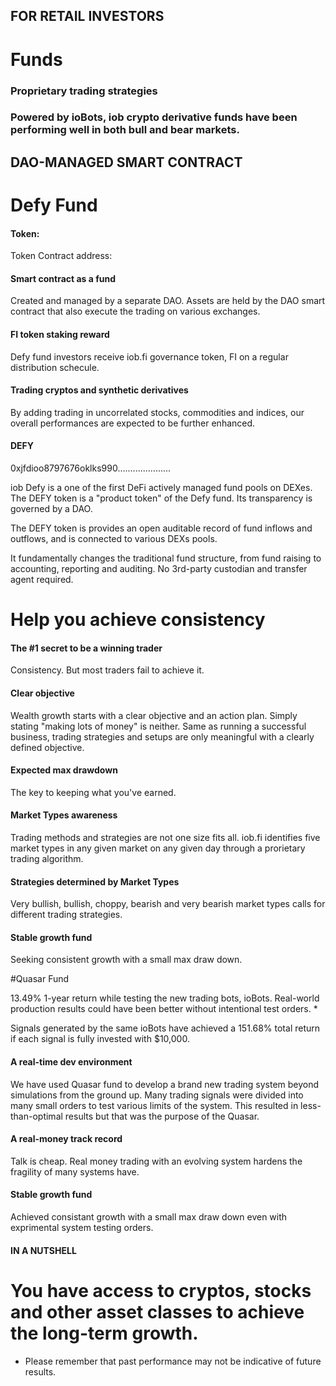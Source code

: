 ## FOR RETAIL INVESTORS

# Funds

### Proprietary trading strategies

### Powered by ioBots, iob crypto derivative funds have been performing well in both bull and bear markets.

## DAO-MANAGED SMART CONTRACT

# Defy Fund

#### Token:

Token Contract address:

#### Smart contract as a fund

Created and managed by a separate DAO. Assets are held by the DAO smart contract that also execute the trading on various exchanges.

#### FI token staking reward

Defy fund investors receive iob.fi governance token, FI on a regular distribution schecule.

#### Trading cryptos and synthetic derivatives

By adding trading in uncorrelated stocks, commodities and indices, our overall performances are expected to be further enhanced.

#### DEFY

0xjfdioo8797676oklks990.....................

iob Defy is a one of the first DeFi actively managed fund pools on DEXes. The DEFY token is a "product token" of the Defy fund. Its transparency is governed by a DAO.

The DEFY token is provides an open auditable record of fund inflows and outflows, and is connected to various DEXs pools.

It fundamentally changes the traditional fund structure, from fund raising to accounting, reporting and auditing. No 3rd-party custodian and transfer agent required.

# Help you achieve consistency

#### The #1 secret to be a winning trader

Consistency. But most traders fail to achieve it.

#### Clear objective

Wealth growth starts with a clear objective and an action plan. Simply stating "making lots of money" is neither. Same as running a successful business, trading strategies and setups are only meaningful with a clearly defined objective.

#### Expected max drawdown

The key to keeping what you've earned.

#### Market Types awareness

Trading methods and strategies are not one size fits all. iob.fi identifies five market types in any given market on any given day through a prorietary trading algorithm.

#### Strategies determined by Market Types

Very bullish, bullish, choppy, bearish and very bearish market types calls for different trading strategies.

#### Stable growth fund

Seeking consistent growth with a small max draw down.

#Quasar Fund

13.49% 1-year return while testing the new trading bots, ioBots. Real-world production results could have been better without intentional test orders. *

Signals generated by the same ioBots have achieved a 151.68% total return if each signal is fully invested with $10,000.

#### A real-time dev environment

We have used Quasar fund to develop a brand new trading system beyond simulations from the ground up. Many trading signals were divided into many small orders to test various limits of the system. This resulted in less-than-optimal results but that was the purpose of the Quasar.

#### A real-money track record

Talk is cheap. Real money trading with an evolving system hardens the fragility of many systems have.

#### Stable growth fund

Achieved consistant growth with a small max draw down even with exprimental system testing orders.

#### IN A NUTSHELL

# You have access to cryptos, stocks and other asset classes to achieve the long-term growth.

* Please remember that past performance may not be indicative of future results.